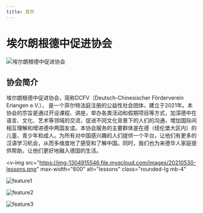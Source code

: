 ```yaml
---
title: 首页
---
```


# 埃尔朗根德中促进协会

![埃尔朗根德中促进协会](https://img-1304915546.file.myqcloud.com/images/20210520-banner5.jpg)

## 协会简介

埃尔朗根德中促进协会，简称DCFV（Deutsch-Chinesischer Förderverein Erlangen e.V.）， 是一个菲尔特法庭注册的公益性社会团体，建立于2021年。本协会的宗旨是通过开设课程、讲座，举办各类活动和假期项目等方式，加深德中在语言、文化、艺术等领域的交流，促进不同文化背景下的人们的沟通，增加国际间相互理解和增进德中两国友谊。本协会服务的主要群体是在德（纽伦堡大区内）的儿童、青少年和成人。为所有对中国感兴趣的人们提供一个平台，让他们有更多的汉语学习机会，从而多维度地了感受和了解中国。同时，我们也为来德华人家庭提供帮助，让他们更好地融入德国的生活。

<v-img
  src="https://img-1304915546.file.myqcloud.com/images/20210530-lessons.png"
  max-width="600"
  alt="lessons"
  class="rounded-lg mb-4"
></v-img>

<section class="v-imgresponse-3 mb-4">

![feature1](https://img-1304915546.file.myqcloud.com/images/20210530-feature1.png)

![feature2](https://img-1304915546.file.myqcloud.com/images/20210530-feature2.png)

![feature3](https://img-1304915546.file.myqcloud.com/images/20210530-feature3.png)

</section>
